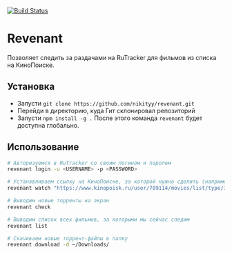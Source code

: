 [![Build Status](https://travis-ci.org/nikityy/revenant.svg?branch=master)](https://travis-ci.org/nikityy/revenant)

# Revenant
Позволяет следить за раздачами на RuTracker для фильмов из списка на КиноПоиске.

## Установка
* Запусти `git clone https://github.com/nikityy/revenant.git`
* Перейди в директорию, куда Гит склонировал репозиторий
* Запусти `npm install -g .`
После этого команда `revenant` будет доступна глобально.

## Использование
```sh
# Авторизуемся в RuTracker со своим логином и паролем
revenant login -u <USERNAME> -p <PASSWORD>

# Устанавливаем ссылку на КиноПоиске, за которой нужно сделить (например, «Буду смотреть»)
revenant watch "https://www.kinopoisk.ru/user/789114/movies/list/type/3575/#list"

# Выводим новые торренты на экран
revenant check

# Выводим список всех фильмов, за которыми мы сейчас следим
revenant list

# Скачиваем новые торрент-файлы в папку
revenant download -d ~/Downloads/
```
